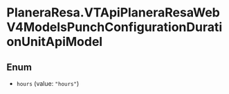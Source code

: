 # PlaneraResa.VTApiPlaneraResaWebV4ModelsPunchConfigurationDurationUnitApiModel

## Enum


* `hours` (value: `"hours"`)



